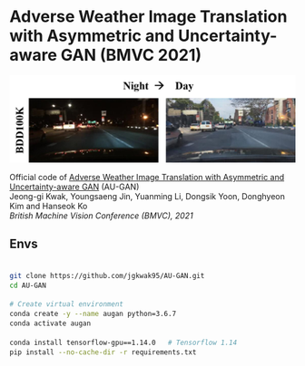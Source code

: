 # Adverse Weather Image Translation with Asymmetric and Uncertainty-aware GAN (BMVC 2021)

<img src="./assets/bdd.png" width="800">

Official code of [Adverse Weather Image Translation with Asymmetric and Uncertainty-aware GAN](https://jgkwak95.github.io/) (AU-GAN)\
Jeong-gi Kwak, Youngsaeng Jin, Yuanming Li, Dongsik Yoon, Donghyeon Kim and Hanseok Ko </br>
*British Machine Vision Conference (BMVC), 2021*

## Envs

```bash

git clone https://github.com/jgkwak95/AU-GAN.git
cd AU-GAN

# Create virtual environment
conda create -y --name augan python=3.6.7
conda activate augan

conda install tensorflow-gpu==1.14.0   # Tensorflow 1.14
pip install --no-cache-dir -r requirements.txt

```
